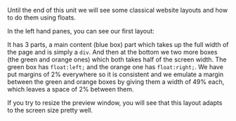Until the end of this unit we will see some classical website layouts and how to do them using floats.

In the left hand panes, you can see our first layout: 

It has 3 parts, a main content (blue box) part which takes up the full width of the page and is simply a `div`. And then at the bottom we two more boxes (the green and orange ones) which both takes half of the screen width. The green box has `float:left;` and the orange one has `float:right;`. We have put margins of 2% everywhere so it is consistent and we emulate a margin between the green and orange boxes by giving them a width of 49% each, which leaves a space of 2% between them.

If you try to resize the preview window, you will see that this layout adapts to the screen size pretty well.